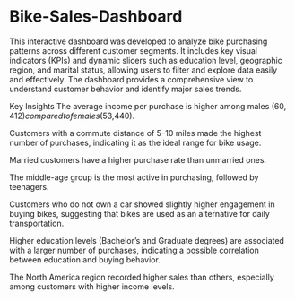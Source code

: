 # Bike-Sales-Dashboard

This interactive dashboard was developed to analyze bike purchasing patterns across different customer segments.
It includes key visual indicators (KPIs) and dynamic slicers such as education level, geographic region, and marital status, allowing users to filter and explore data easily and effectively. The dashboard provides a comprehensive view to understand customer behavior and identify major sales trends.

 Key Insights
The average income per purchase is higher among males ($60,412) compared to females ($53,440).

Customers with a commute distance of 5–10 miles made the highest number of purchases, indicating it as the ideal range for bike usage.

Married customers have a higher purchase rate than unmarried ones.

The middle-age group is the most active in purchasing, followed by teenagers.

Customers who do not own a car showed slightly higher engagement in buying bikes, suggesting that bikes are used as an alternative for daily transportation.

Higher education levels (Bachelor’s and Graduate degrees) are associated with a larger number of purchases, indicating a possible correlation between education and buying behavior.

The North America region recorded higher sales than others, especially among customers with higher income levels.













